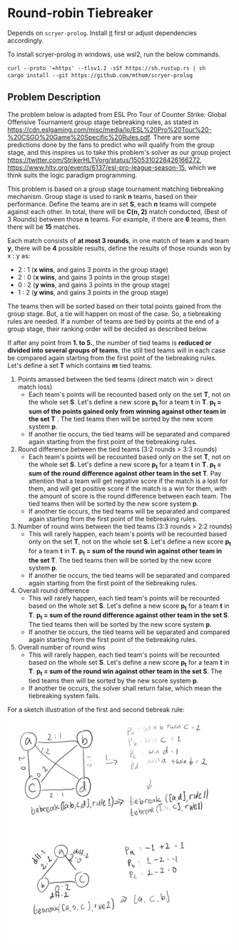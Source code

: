 # Round-robin Tiebreaker

Depends on `scryer-prolog`. Install [it](https://github.com/mthom/scryer-prolog) first or adjust dependencies accordingly.

To install scryer-prolog in windows, use wsl2, run the below commands.

```
curl --proto '=https' --tlsv1.2 -sSf https://sh.rustup.rs | sh
cargo install --git https://github.com/mthom/scryer-prolog
```

## Problem Description

The problem below is adapted from ESL Pro Tour of Counter Strike: Global Offensive Tournament group stage tiebreaking rules, as stated in https://cdn.eslgaming.com/misc/media/lo/ESL%20Pro%20Tour%20-%20CSGO%20Game%20Specific%20Rules.pdf. There are some predictions done by the fans to predict who will qualify from the group stage, and this inspires us to take this problem's solver as our group project https://twitter.com/StrikerHLTVorg/status/1505310228426166272, https://www.hltv.org/events/6137/esl-pro-league-season-15, which we think suits the logic paradigm programming.

This problem is based on a group stage tournament matching tiebreaking mechanism. Group stage is used to rank **n** teams, based on their performance. Define the teams are in set **S**, each **n** teams will compete against each other. In total, there will be **C(n, 2)** match conducted, (Best of 3 Rounds) between those **n** teams. For example, if there are **6** teams, then there will be **15** matches.

Each match consists of **at most 3 rounds**, in one match of team **x** and team **y**, there will be **4** possible results, define the results of those rounds won by x : y as:

- 2 : 1 (**x wins**, and gains 3 points in the group stage)
- 2 : 0 (**x wins**, and gains 3 points in the group stage)
- 0 : 2 (**y wins**, and gains 3 points in the group stage)
- 1 : 2 (**y wins**, and gains 3 points in the group stage)

The teams then will be sorted based on their total points gained from the group stage. But, a tie will happen on most of the case. So, a tiebreaking rules are needed. If a number of teams are tied by points at the end of a group stage, their ranking order will be decided as described below.

If after any point from **1. to 5.**, the number of tied teams is **reduced or divided into several groups of teams**, the still tied teams will in each case be compared again starting from the first point of the tiebreaking rules. Let's define a set **T** which contains **m** tied teams.

1. Points amassed between the tied teams (direct match win > direct match loss)
   - Each team's points will be recounted based only on the set **T**, not on the whole set **S**. Let's define a new score **p<sub>t</sub>** for a team **t** in **T**. **p<sub>t</sub> = sum of the points gained only from winning against other team in the set T** . The tied teams then will be sorted by the new score system **p**.
   - If another tie occurs, the tied teams will be separated and compared again starting from the first point of the tiebreaking rules.
2. Round difference between the tied teams (3:2 rounds > 3:3 rounds)
   - Each team's points will be recounted based only on the set **T**, not on the whole set **S**. Let's define a new score **p<sub>t</sub>** for a team **t** in **T**. **p<sub>t</sub> = sum of the round difference against other team in the set T**. Pay attention that a team will get negative score if the match is a lost for them, and will get positive score if the match is a win for them, with the amount of score is the round difference between each team. The tied teams then will be sorted by the new score system **p**.
   - If another tie occurs, the tied teams will be separated and compared again starting from the first point of the tiebreaking rules.
3. Number of round wins between the tied teams (3:3 rounds > 2:2 rounds)
   - This will rarely happen, each team's points will be recounted based only on the set **T**, not on the whole set **S**. Let's define a new score **p<sub>t</sub>** for a team **t** in **T**. **p<sub>t</sub> = sum of the round win against other team in the set T**. The tied teams then will be sorted by the new score system **p**.
   - If another tie occurs, the tied teams will be separated and compared again starting from the first point of the tiebreaking rules.
4. Overall round difference
   - This will rarely happen, each tied team's points will be recounted based on the whole set **S**. Let's define a new score **p<sub>t</sub>** for a team **t** in **T**. **p<sub>t</sub> = sum of the round difference against other team in the set S**. The tied teams then will be sorted by the new score system **p**.
   - If another tie occurs, the tied teams will be separated and compared again starting from the first point of the tiebreaking rules.
5. Overall number of round wins
   - This will rarely happen, each tied team's points will be recounted based on the whole set **S**. Let's define a new score **p<sub>t</sub>** for a team **t** in **T**. **p<sub>t</sub> = sum of the round win against other team in the set S**. The tied teams then will be sorted by the new score system **p**.
   - If another tie occurs, the solver shall return false, which mean the tiebreaking system fails.

For a sketch illustration of the first and second tiebreak rule:

![img](README.assets/tiebreak.png)

